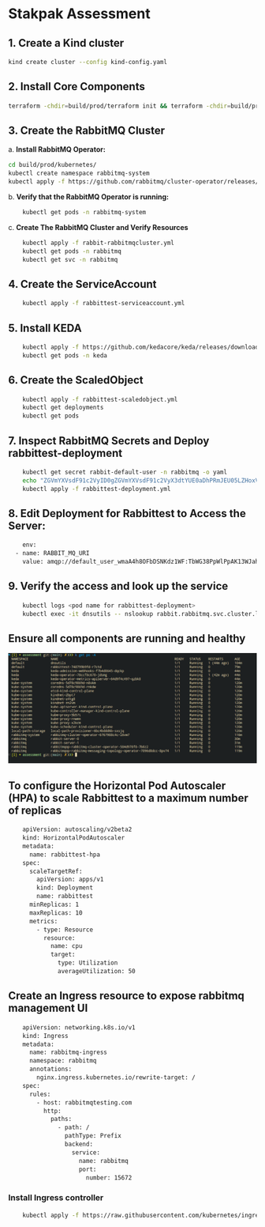 # Stakpak Assessment

## 1. Create a Kind cluster
```bash
kind create cluster --config kind-config.yaml
```

## 2. Install Core Components
```bash
terraform -chdir=build/prod/terraform init && terraform -chdir=build/prod/terraform apply --auto-approve
```


## 3. Create the RabbitMQ Cluster
a. **Install RabbitMQ Operator:**
   ```bash
   cd build/prod/kubernetes/
   kubectl create namespace rabbitmq-system
   kubectl apply -f https://github.com/rabbitmq/cluster-operator/releases/latest/download/cluster-operator.yml
   ```
b. **Verify that the RabbitMQ Operator is running:**
```bash
    kubectl get pods -n rabbitmq-system
```
c. **Create The RabbitMQ Cluster and Verify Resources**
```bash
    kubectl apply -f rabbit-rabbitmqcluster.yml
    kubectl get pods -n rabbitmq
    kubectl get svc -n rabbitmq
```
## 4. Create the ServiceAccount 
```bash
    kubectl apply -f rabbittest-serviceaccount.yml
```
## 5. Install KEDA 
```bash
    kubectl apply -f https://github.com/kedacore/keda/releases/download/v2.7.1/keda-2.7.1.yaml
    kubectl get pods -n keda
```
## 6. Create the ScaledObject
```bash
    kubectl apply -f rabbittest-scaledobject.yml
    kubectl get deployments
    kubectl get pods
```
## 7. Inspect RabbitMQ Secrets and Deploy rabbittest-deployment
```bash
    kubectl get secret rabbit-default-user -n rabbitmq -o yaml
    echo "ZGVmYXVsdF91c2VyID0gZGVmYXVsdF91c2VyX3dtYUE0aDhPRmJEU05LZHoxV0YKZGVmYXVsdF9wYXNzID0gVGJXRzM4UHBXbFBwQUsxM1dKYWhnSjl0SFJLdUxnVTcK" | base64 --decode 
    kubectl apply -f rabbittest-deployment.yml

```
## 8. Edit Deployment for Rabbittest to Access the Server:
```bash
    env:
  - name: RABBIT_MQ_URI
    value: amqp://default_user_wmaA4h8OFbDSNKdz1WF:TbWG38PpWlPpAK13WJahgJ9tHRKuLgU7@rabbit.rabbitmq.svc:5672
```
## 9. Verify the access and look up the service
```bash
    kubectl logs <pod name for rabbittest-deployment>
    kubectl exec -it dnsutils -- nslookup rabbit.rabbitmq.svc.cluster.local
```

## Ensure all components are running and healthy
![pods](imgs/all_pods.png)

## To configure the Horizontal Pod Autoscaler (HPA) to scale Rabbittest to a maximum number of replicas
```bash
    apiVersion: autoscaling/v2beta2
    kind: HorizontalPodAutoscaler
    metadata:
      name: rabbittest-hpa
    spec:
      scaleTargetRef:
        apiVersion: apps/v1
        kind: Deployment
        name: rabbittest
      minReplicas: 1
      maxReplicas: 10
      metrics:
        - type: Resource
          resource:
            name: cpu
            target:
              type: Utilization
              averageUtilization: 50 
```

## Create an Ingress resource to expose rabbitmq management UI
```bash
    apiVersion: networking.k8s.io/v1
    kind: Ingress
    metadata:
      name: rabbitmq-ingress
      namespace: rabbitmq
      annotations:
        nginx.ingress.kubernetes.io/rewrite-target: /
    spec:
      rules:
        - host: rabbitmqtesting.com
          http:
            paths:
              - path: /
                pathType: Prefix
                backend:
                  service:
                    name: rabbitmq
                    port:
                      number: 15672
```
### Install Ingress controller
```bash
    kubectl apply -f https://raw.githubusercontent.com/kubernetes/ingress-nginx/main/deploy/static/provider/cloud/deploy.yaml
```
